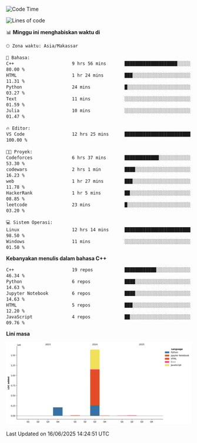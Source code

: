 <!--START_SECTION:waka-->
![Code Time](http://img.shields.io/badge/Code%20Time-279%20hrs%2034%20mins-blue)

![Lines of code](https://img.shields.io/badge/Sejak%20Hello%20World%20aku%20telah%20menulis-1.9%20million%20baris%20kode-blue)

📊 **Minggu ini menghabiskan waktu di** 

```text
🕑︎ Zona waktu: Asia/Makassar

💬 Bahasa: 
C++                      9 hrs 56 mins       ████████████████████░░░░░   80.00 % 
HTML                     1 hr 24 mins        ███░░░░░░░░░░░░░░░░░░░░░░   11.31 % 
Python                   24 mins             █░░░░░░░░░░░░░░░░░░░░░░░░   03.27 % 
Text                     11 mins             ░░░░░░░░░░░░░░░░░░░░░░░░░   01.59 % 
Julia                    10 mins             ░░░░░░░░░░░░░░░░░░░░░░░░░   01.47 % 

🔥 Editor: 
VS Code                  12 hrs 25 mins      █████████████████████████   100.00 % 

🐱‍💻 Proyek: 
Codeforces               6 hrs 37 mins       █████████████░░░░░░░░░░░░   53.30 % 
codewars                 2 hrs 1 min         ████░░░░░░░░░░░░░░░░░░░░░   16.23 % 
web                      1 hr 27 mins        ███░░░░░░░░░░░░░░░░░░░░░░   11.78 % 
HackerRank               1 hr 5 mins         ██░░░░░░░░░░░░░░░░░░░░░░░   08.85 % 
leetcode                 23 mins             █░░░░░░░░░░░░░░░░░░░░░░░░   03.20 % 

💻 Sistem Operasi: 
Linux                    12 hrs 14 mins      █████████████████████████   98.50 % 
Windows                  11 mins             ░░░░░░░░░░░░░░░░░░░░░░░░░   01.50 % 
```

**Kebanyakan menulis dalam bahasa C++** 

```text
C++                      19 repos            ████████████░░░░░░░░░░░░░   46.34 % 
Python                   6 repos             ████░░░░░░░░░░░░░░░░░░░░░   14.63 % 
Jupyter Notebook         6 repos             ████░░░░░░░░░░░░░░░░░░░░░   14.63 % 
HTML                     5 repos             ███░░░░░░░░░░░░░░░░░░░░░░   12.20 % 
JavaScript               4 repos             ██░░░░░░░░░░░░░░░░░░░░░░░   09.76 % 
```



**Lini masa**

![Lines of Code chart](https://raw.githubusercontent.com/yusuf601/yusuf601/main/assets/bar_graph.png)


 Last Updated on 16/06/2025 14:24:51 UTC
<!--END_SECTION:waka-->

